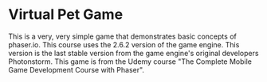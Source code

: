 # Virtual Pet Game #

This is a very, very simple game that demonstrates basic concepts of phaser.io.  This course uses the 2.6.2 version of the game engine.  This version is the last stable version from the game engine's original developers Photonstorm.  This game is from the Udemy course "The Complete Mobile Game Development Course with Phaser".

